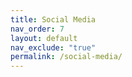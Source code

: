 ```yaml
---
title: Social Media
nav_order: 7
layout: default
nav_exclude: "true"
permalink: /social-media/
---
```

